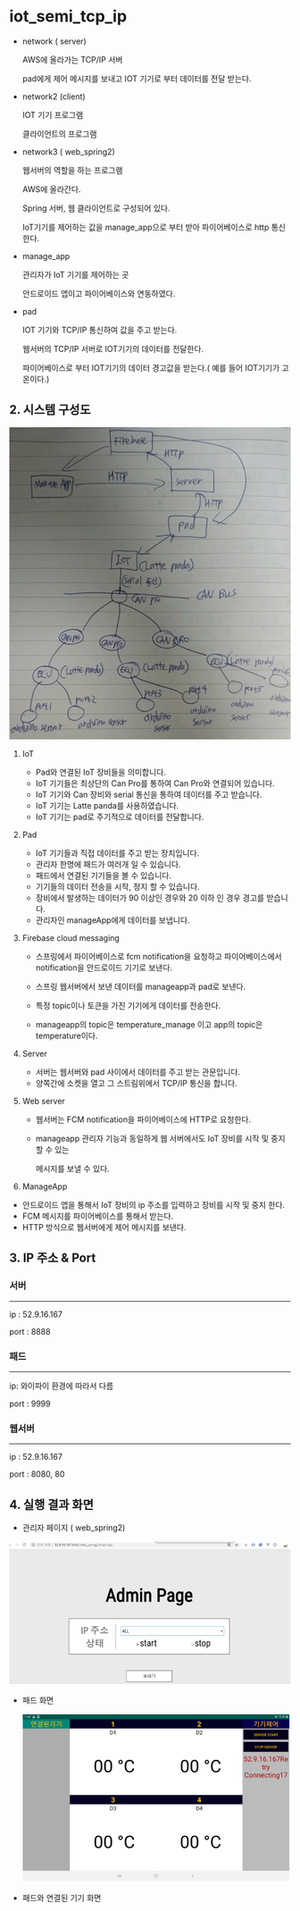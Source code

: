 # iot_semi_tcp_ip

* network ( server)

  AWS에 올라가는  TCP/IP 서버 

  pad에게 제어 메시지를 보내고 IOT 기기로 부터 데이터를 전달 받는다. 



* network2 (client)

  IOT 기기 프로그램

  클라이언트의 프로그램



* network3 ( web_spring2)

  웹서버의 역할을 하는 프로그램 

  AWS에 올라간다. 

  Spring 서버, 웹 클라이언트로 구성되어 있다.

  IoT기기를 제어하는 값을 manage_app으로 부터 받아 파이어베이스로 http 통신한다. 

* manage_app

  관리자가 IoT 기기를 제어하는 곳 

  안드로이드 앱이고 파이어베이스와 연동하였다. 

* pad 

  IOT 기기와 TCP/IP 통신하여 값을 주고 받는다.

  웹서버의 TCP/IP 서버로 IOT기기의 데이터를 전달한다. 

  파이어베이스로 부터 IOT기기의 데이터 경고값을 받는다.( 예를 들어 IOT기기가 고온이다.)

## 2. 시스템 구성도 





![image-20200316212503157](./img/third.PNG)

1. IoT

   * Pad와 연결된 IoT 장비들을 의미합니다.
   * IoT 기기들은 최상단의 Can Pro를 통하여 Can Pro와 연결되어 있습니다. 
   * IoT 기기와 Can 장비와 serial 통신을 통하여 데이터를 주고 받습니다. 
   * IoT 기기는 Latte panda를 사용하였습니다. 
   * IoT 기기는 pad로 주기적으로 데이터를 전달합니다. 

2. Pad

   * IoT 기기들과 직접 데이터를 주고 받는 장치입니다. 
   * 관리자 한명에 패드가 여러개 일 수 있습니다.
   * 패드에서 연결된 기기들을 볼 수 있습니다. 
   * 기기들의 데이터 전송을 시작, 정지 할 수 있습니다. 
   * 장비에서 발생하는 데이터가 90 이상인 경우와 20 이하 인 경우 경고를 받습니다.
   * 관리자인 manageApp에게 데이터를 보냅니다. 

3. Firebase cloud messaging

   * 스프링에서 파이어베이스로 fcm notification을 요청하고 파이어베이스에서 notification을 안드로이드 기기로 보낸다. 

   * 스프링 웹서버에서 보낸 데이터를 manageapp과 pad로 보낸다. 
   * 특정 topic이나 토큰을 가진 기기에게 데이터를 전송한다. 
   * manageapp의 topic은 temperature_manage 이고 app의 topic은 temperature이다. 

4. Server

   * 서버는 웹서버와 pad 사이에서 데이터를 주고 받는 관문입니다. 
   * 양쪽간에 소켓을 열고 그 스트림위에서 TCP/IP 통신을 합니다. 

5. Web server 

   * 웹서버는 FCM notification을 파이어베이스에 HTTP로 요청한다. 

   * manageapp 관리자 기능과 동일하게 웹 서버에서도 IoT 장비를 시작 및 중지 할 수 있는 

     메시지를 보낼 수 있다. 

6.  ManageApp

   * 안드로이드 앱을 통해서 IoT 장비의 ip 주소를 입력하고 장비를 시작 및 중지 한다. 
   * FCM 메시지를 파이어베이스를 통해서 받는다. 
   * HTTP 방식으로 웹서버에게 제어 메시지를 보낸다. 

## 3. IP 주소 & Port 

### 서버

----

ip : 52.9.16.167

port : 8888

### 패드 

----

ip: 와이파이 환경에 따라서 다름

port : 9999

### 웹서버

-----

ip : 52.9.16.167

port : 8080, 80

## 4. 실행 결과 화면

* 관리자 페이지 ( web_spring2)

![image-20200317073657208](./img/first.PNG)

* 패드 화면 

  ![Screenshot_20200317-074027_pad](./img/second.png)
  
* 패드와 연결된 기기 화면 